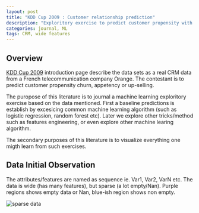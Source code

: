 ```yaml
---
layout: post
title: "KDD Cup 2009 : Customer relationship prediction" 
description: "Exploritory exercise to predict customer propensity with KDD Cup 2009 dataset"
categories: journal, ML
tags: CRM, wide features
---
```


## Overview

<a href='http://www.kdd.org/kdd-cup/view/kdd-cup-2009'>KDD Cup 2009</a> introduction page describe the data sets as a real CRM data from a French telecommunication company Orange. The contestant is to predict customer propensity churn, appetency or up-selling.

The puropose of this literature is to journal a machine learning exploritory exercise based on the data mentioned. First a baseline predictions is establish by excesicing common machine learning algorithm (such as logistic regression, random forest etc). Later we explore other tricks/method such as features engineering, or even explore other machine learing algorithm. 

The secondary purposes of this literature is to visualize everything one migth learn from such exercises.    

## Data Initial Observation

The attributes/features are named as sequence ie. Var1, Var2, VarN etc. The data is wide (has many features), but sparse (a lot empty/Nan). Purple regions shows empty data or Nan, blue-ish region shows non empty.
    
<img class="caption__media" src="{{ site.url }}/assets/img/customer-relationship-pred-1.png" alt="sparse data" title="spase data">
